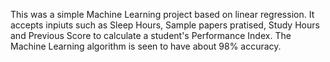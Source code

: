 This was a simple Machine Learning project based on linear regression. It accepts inpiuts such as Sleep Hours, Sample papers pratised, Study Hours and Previous Score to calculate a student's Performance Index.
The Machine Learning algorithm is seen to have about 98% accuracy.

